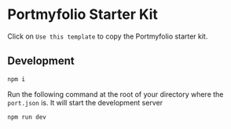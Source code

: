 # Portmyfolio Starter Kit

Click on `Use this template` to copy the Portmyfolio starter kit.

## Development

```bash
npm i
```

Run the following command at the root of your directory where the `port.json` is. It will start the development server

```bash
npm run dev
```

